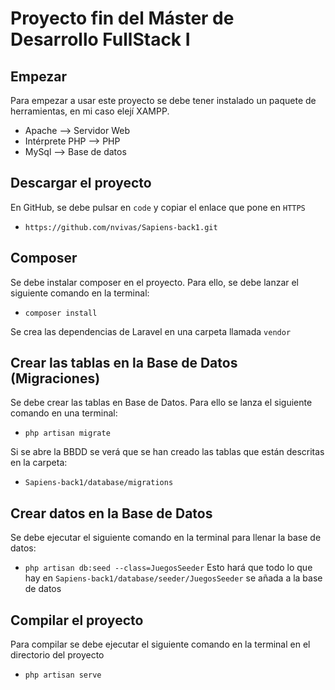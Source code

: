 # Proyecto fin del Máster de Desarrollo FullStack I

## Empezar
Para empezar a usar este proyecto se debe tener instalado un paquete de herramientas, en mi caso elejí XAMPP.
- Apache --> Servidor Web
- Intérprete PHP --> PHP
- MySql --> Base de datos

## Descargar el proyecto
En GitHub, se debe pulsar en `code` y copiar el enlace que pone en `HTTPS`
- `https://github.com/nvivas/Sapiens-back1.git`

## Composer
Se debe instalar composer en el proyecto. Para ello, se debe lanzar el siguiente comando en la terminal:
- `composer install`

Se crea las dependencias de Laravel en una carpeta llamada `vendor`

## Crear las tablas en la Base de Datos (Migraciones)
Se debe crear las tablas en Base de Datos. Para ello se lanza el siguiente comando en una terminal:
- `php artisan migrate`

Si se abre la BBDD se verá que se han creado las tablas que están descritas en la carpeta:
- `Sapiens-back1/database/migrations`

## Crear datos en la Base de Datos
Se debe ejecutar el siguiente comando en la terminal para llenar la base de datos:
- `php artisan db:seed --class=JuegosSeeder` 
Esto hará que todo lo que hay en `Sapiens-back1/database/seeder/JuegosSeeder` se añada a la base de datos

## Compilar el proyecto
Para compilar se debe ejecutar el siguiente comando en la terminal en el directorio del proyecto
- `php artisan serve`

